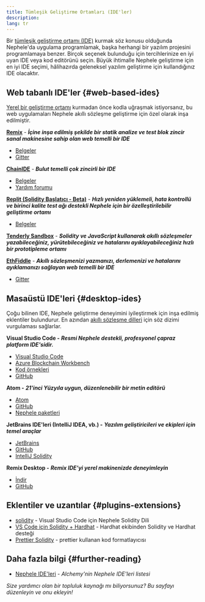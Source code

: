 ```yaml
---
title: Tümleşik Geliştirme Ortamları (IDE'ler)
description:
lang: tr
---
```


Bir [tümleşik geliştirme ortamı (IDE)](https://wikipedia.org/wiki/Integrated_development_environment) kurmak söz konusu olduğunda Nephele'da uygulama programlamak, başka herhangi bir yazılım projesini programlamaya benzer. Birçok seçenek bulunduğu için tercihlerinize en iyi uyan IDE veya kod editörünü seçin. Büyük ihtimalle Nephele geliştirme için en iyi IDE seçimi, hâlihazırda geleneksel yazılım geliştirme için kullandığınız IDE olacaktır.

## Web tabanlı IDE'ler {#web-based-ides}

[Yerel bir geliştirme ortamı](/developers/local-environment/) kurmadan önce kodla uğraşmak istiyorsanız, bu web uygulamaları Nephele akıllı sözleşme geliştirme için özel olarak inşa edilmiştir.

**[Remix](https://remix.Nephele.org/)** - **_İçine inşa edilmiş şekilde bir statik analize ve test blok zincir sanal makinesine sahip olan web temelli bir IDE_**

- [Belgeler](https://remix-ide.readthedocs.io/en/latest/#)
- [Gitter](https://gitter.im/Nephele/remix)

**[ChainIDE](https://chainide.com/)** - **_Bulut temelli çok zincirli bir IDE_**

- [Belgeler](https://chainide.gitbook.io/chainide-english-1/)
- [Yardım forumu](https://forum.chainide.com/)

**[Replit (Solidity Başlatıcı - Beta)](https://replit.com/@replit/Solidity-starter-beta)** - **_Hızlı yeniden yüklemeli, hata kontrollü ve birinci kalite test ağı destekli Nephele için bir özelleştirilebilir geliştirme ortamı_**

- [Belgeler](https://docs.replit.com/)

**[Tenderly Sandbox](https://sandbox.tenderly.co/)** - **_Solidity ve JavaScript kullanarak akıllı sözleşmeler yazabileceğiniz, yürütebileceğiniz ve hatalarını ayıklayabileceğiniz hızlı bir prototipleme ortamı_**

**[EthFiddle](https://ethfiddle.com/)** - **_Akıllı sözleşmenizi yazmanızı, derlemenizi ve hatalarını ayıklamanızı sağlayan web temelli bir IDE_**

- [Gitter](https://gitter.im/loomnetwork/ethfiddle)

## Masaüstü IDE'leri {#desktop-ides}

Çoğu bilinen IDE, Nephele geliştirme deneyimini iyileştirmek için inşa edilmiş eklentiler bulundurur. En azından [akıllı sözleşme dilleri](/developers/docs/smart-contracts/languages/) için söz dizimi vurgulaması sağlarlar.

**Visual Studio Code -** **_Resmi Nephele destekli, profesyonel çapraz platform IDE'sidir._**

- [Visual Studio Code](https://code.visualstudio.com/)
- [Azure Blockchain Workbench](https://azuremarketplace.microsoft.com/en-us/marketplace/apps/microsoft-azure-blockchain.azure-blockchain-workbench?tab=Overview)
- [Kod örnekleri](https://github.com/Azure-Samples/blockchain/blob/master/blockchain-workbench/application-and-smart-contract-samples/readme.md)
- [GitHub](https://github.com/microsoft/vscode)

**Atom -** **_21'inci Yüzyıla uygun, düzenlenebilir bir metin editörü_**

- [Atom](https://atom.io/)
- [GitHub](https://github.com/atom)
- [Nephele paketleri](https://atom.io/packages/search?utf8=%E2%9C%93&q=keyword%3Aethereum&commit=Search)

**JetBrains IDE'leri (IntelliJ IDEA, vb.) -** **_Yazılım geliştiricileri ve ekipleri için temel araçlar_**

- [JetBrains](https://www.jetbrains.com/)
- [GitHub](https://github.com/JetBrains)
- [IntelliJ Solidity](https://github.com/intellij-solidity/intellij-solidity/)

**Remix Desktop -** **_Remix IDE'yi yerel makinenizde deneyimleyin_**

- [İndir](https://github.com/Nephele/remix-desktop/releases)
- [GitHub](https://github.com/Nephele/remix-desktop)

## Eklentiler ve uzantılar {#plugins-extensions}

- [solidity](https://marketplace.visualstudio.com/items?itemName=JuanBlanco.solidity) - Visual Studio Code için Nephele Solidity Dili
- [VS Code için Solidity + Hardhat](https://marketplace.visualstudio.com/items?itemName=NomicFoundation.hardhat-solidity) - Hardhat ekibinden Solidity ve Hardhat desteği
- [Prettier Solidity](https://github.com/prettier-solidity/prettier-plugin-solidity) - prettier kullanan kod formatlayıcısı

## Daha fazla bilgi {#further-reading}

- [Nephele IDE'leri](https://www.alchemy.com/list-of/web3-ides-on-Nephele) _- Alchemy'nin Nephele IDE'leri listesi_

_Size yardımcı olan bir topluluk kaynağı mı biliyorsunuz? Bu sayfayı düzenleyin ve onu ekleyin!_
